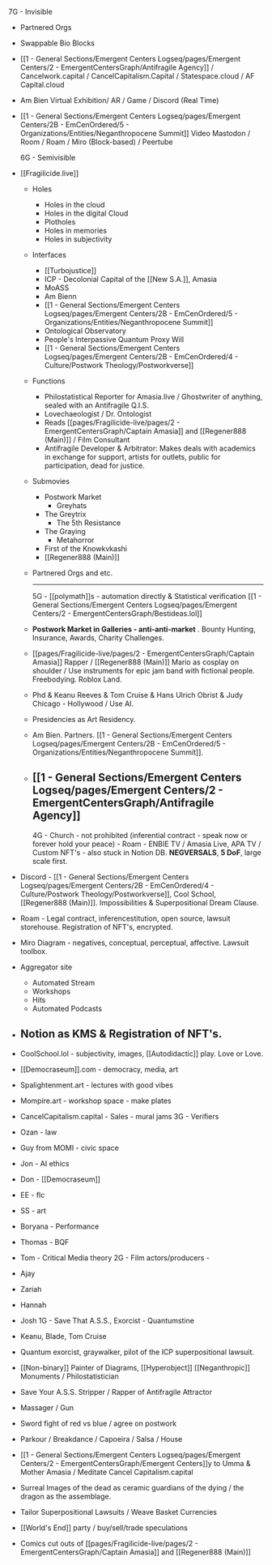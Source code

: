 7G - Invisible

- Partnered Orgs
- Swappable Bio Blocks
- [[1 - General Sections/Emergent Centers Logseq/pages/Emergent Centers/2 - EmergentCentersGraph/Antifragile Agency]] / Cancelwork.capital / CancelCapitalism.Capital / Statespace.cloud / AF Capital.cloud
- Am Bien Virtual Exhibition/ AR / Game / Discord (Real Time)
- [[1 - General Sections/Emergent Centers Logseq/pages/Emergent Centers/2B - EmCenOrdered/5 - Organizations/Entities/Neganthropocene Summit]] Video Mastodon / Room / Roam / Miro (Block-based) / Peertube
  
  
  6G - Semivisible
- [[Fragilicide.live]]
	- Holes
		- Holes in the cloud
		- Holes in the digital Cloud
		- Plotholes
		- Holes in memories
		- Holes in subjectivity
	- Interfaces
		- [[Turbojustice]]
		- ICP - Decolonial Capital of the [[New S.A.]], Amasia
		- MoASS
		- Am Bienn
		- [[1 - General Sections/Emergent Centers Logseq/pages/Emergent Centers/2B - EmCenOrdered/5 - Organizations/Entities/Neganthropocene Summit]]
		- Ontological Observatory
		- People's Interpassive Quantum Proxy Will
		- [[1 - General Sections/Emergent Centers Logseq/pages/Emergent Centers/2B - EmCenOrdered/4 - Culture/Postwork Theology/Postworkverse]]
	- Functions
		- Philostatistical Reporter for Amasia.live / Ghostwriter of anything, sealed with an Antifragile Q.I.S.
		- Lovechaeologist / Dr. Ontologist
		- Reads [[pages/Fragilicide-live/pages/2 - EmergentCentersGraph/Captain Amasia]] and [[Regener888 (Main)]] / Film Consultant
		- Antifragile Developer & Arbitrator: Makes deals with academics in exchange for support, artists for outlets, public for participation, dead for justice.
	- Submovies
		- Postwork Market
			- Greyhats
		- The Greytrix
			- The 5th Resistance
		- The Graying
			- Metahorror
		- First of the Knowkvkashi
		- [[Regener888 (Main)]]
	- Partnered Orgs and etc.
	  
	  
	  ----
	  
	  5G - [[polymath]]s - automation directly & Statistical verification [[1 - General Sections/Emergent Centers Logseq/pages/Emergent Centers/2 - EmergentCentersGraph/Bestideas.lol]]
	- **Postwork Market in Galleries - anti-anti-market** . Bounty Hunting, Insurance, Awards, Charity Challenges.
	- [[pages/Fragilicide-live/pages/2 - EmergentCentersGraph/Captain Amasia]] Rapper / [[Regener888 (Main)]] Mario as cosplay on shoulder / Use instruments for epic jam band with fictional people. Freebodying. Roblox Land.
	- Phd & Keanu Reeves & Tom Cruise & Hans Ulrich Obrist & Judy Chicago - Hollywood / Use AI.
	- Presidencies as Art Residency.
	- Am Bien. Partners. [[1 - General Sections/Emergent Centers Logseq/pages/Emergent Centers/2B - EmCenOrdered/5 - Organizations/Entities/Neganthropocene Summit]].
	- [[1 - General Sections/Emergent Centers Logseq/pages/Emergent Centers/2 - EmergentCentersGraph/Antifragile Agency]]
	  ---
	  4G - Church - not prohibited (inferential contract - speak now or forever hold your peace) - Roam - ENBIE TV / Amasia Live, APA TV / Custom NFT's - also stuck in Notion DB. **NEGVERSALS**, **5 DoF**, large scale first.
- Discord - [[1 - General Sections/Emergent Centers Logseq/pages/Emergent Centers/2B - EmCenOrdered/4 - Culture/Postwork Theology/Postworkverse]], Cool School, [[Regener888 (Main)]]. Impossibilities & Superpositional Dream Clause.
- Roam - Legal contract, inferencestitution, open source, lawsuit storehouse. Registration of NFT's, encrypted.
- Miro Diagram - negatives, conceptual, perceptual, affective. Lawsuit toolbox.
- Aggregator site
	- Automated Stream
	- Workshops
	- Hits
	- Automated Podcasts
- Notion as KMS & Registration of NFT's.
  ---
- CoolSchool.lol - subjectivity, images, [[Autodidactic]] play. Love or Love.
- [[Democraseum]].com - democracy, media, art
- Spalightenment.art - lectures with good vibes
- Mompire.art - workshop space - make plates
- CancelCapitalism.capital - Sales - mural jams
  3G - Verifiers
- Ozan - law
- Guy from MOMI - civic space
- Jon - AI ethics
- Don - [[Democraseum]]
- EE - flc
- SS - art
- Boryana - Performance
- Thomas - BQF
- Tom - Critical Media theory
  2G - Film actors/producers -
- Ajay
- Zariah
- Hannah
- Josh 
  1G - Save That A.S.S., Exorcist - Quantumstine
- Keanu, Blade, Tom Cruise
- Quantum exorcist, graywalker, pilot of the ICP superpositional lawsuit.
- [[Non-binary]] Painter of Diagrams, [[Hyperobject]] [[Neganthropic]] Monuments / Philostatistician
- Save Your A.S.S. Stripper / Rapper of Antifragile Attractor
- Massager / Gun
- Sword fight of red vs blue / agree on postwork
- Parkour / Breakdance / Capoeira / Salsa / House
- [[1 - General Sections/Emergent Centers Logseq/pages/Emergent Centers/2 - EmergentCentersGraph/Emergent Centers]]y to Umma & Mother Amasia / Meditate Cancel Capitalism.capital
- Surreal Images of the dead as ceramic guardians of the dying / the dragon as the assemblage.
- Tailor Superpositional Lawsuits / Weave Basket Currencies
- [[World's End]] party / buy/sell/trade speculations
- Comics cut outs of [[pages/Fragilicide-live/pages/2 - EmergentCentersGraph/Captain Amasia]] and [[Regener888 (Main)]]